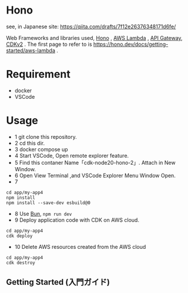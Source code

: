 # Hono

see, in Japanese site:
https://qiita.com/drafts/7f12e26376348171d6fe/

Web Frameworks and libraries used, [Hono](https://hono.dev/) , [AWS Lambda](https://aws.amazon.com/jp/lambda/) , [API Gateway](https://aws.amazon.com/jp/api-gateway/), [CDKv2](https://docs.aws.amazon.com/ja_jp/cdk/v2/guide/home.html) .
The first page to refer to is https://hono.dev/docs/getting-started/aws-lambda .

# Requirement
- docker
- VSCode

# Usage

+ 1 git clone this repository.
+ 2 cd this dir.
+ 3 docker compose up
+ 4 Start VSCode, Open remote explorer feature. 
+ 5 Find this contaner Name「cdk-node20-hono-2」. Attach in New Window.
+ 6 Open View Terminal ,and VSCode Explorer Menu Window Open.
+ 7 
```
cd app/my-app4
npm install
npm install --save-dev esbuild@0
```
+ 8 Use [Bun](https://bun.sh/), `npm run dev`
+ 9 Deploy application code with CDK on AWS cloud.
```
cd app/my-app4
cdk deploy
```
+ 10 Delete AWS resources created from the AWS cloud
```
cd app/my-app4
cdk destroy
```

## Getting Started (入門ガイド)





